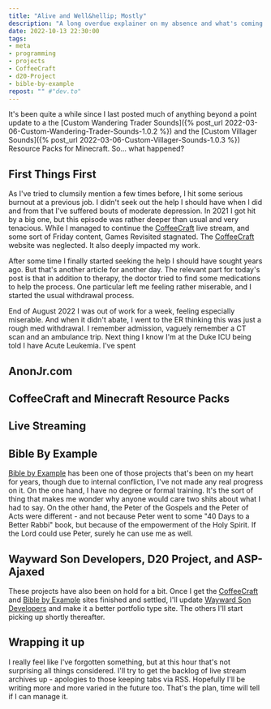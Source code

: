 ```yaml
---
title: "Alive and Well&hellip; Mostly"
description: "A long overdue explainer on my absence and what's coming up."
date: 2022-10-13 22:30:00
tags:
- meta
- programming
- projects
- CoffeeCraft
- d20-Project
- bible-by-example
repost: "" #"dev.to"
---
```


It's been quite a while since I last posted much of anything beyond a point update to a the [Custom Wandering Trader Sounds]({% post_url 2022-03-06-Custom-Wandering-Trader-Sounds-1.0.2 %}) and the [Custom Villager Sounds]({% post_url 2022-03-06-Custom-Villager-Sounds-1.0.3 %}) Resource Packs for Minecraft. So&hellip; what happened?
<!--more-->
## First Things First
As I've tried to clumsily mention a few times before, I hit some serious burnout at a previous job. I didn't seek out the help I should have when I did and from that I've suffered bouts of moderate depression. In 2021 I got hit by a big one, but this episode was rather deeper than usual and very tenacious. While I managed to continue the [CoffeeCraft] live stream, and some sort of Friday content, Games Revisited stagnated. The [CoffeeCraft] website was neglected. It also deeply impacted my work.

After some time I finally started seeking the help I should have sought years ago. But that's another article for another day. The relevant part for today's post is that in addition to therapy, the doctor tried to find some medications to help the process. One particular left me feeling rather miserable, and I started the usual withdrawal process.

End of August 2022 I was out of work for a week, feeling especially miserable. And when it didn't abate, I went to the ER thinking this was just a rough med withdrawal. I remember admission, vaguely remember a CT scan and an ambulance trip. Next thing I know I'm at the Duke ICU being told I have Acute Leukemia. I've spent

## AnonJr.com

## CoffeeCraft and Minecraft Resource Packs

## Live Streaming

## Bible By Example
[Bible by Example] has been one of those projects that's been on my heart for years, though due to internal confliction, I've not made any real progress on it. On the one hand, I have no degree or formal training. It's the sort of thing that makes me wonder why anyone would care two shits about what I had to say. On the other hand, the Peter of the Gospels and the Peter of Acts were different - and not because Peter went to some "40 Days to a Better Rabbi" book, but because of the empowerment of the Holy Spirit. If the Lord could use Peter, surely he can use me as well.

## Wayward Son Developers, D20 Project, and ASP-Ajaxed
These projects have also been on hold for a bit. Once I get the [CoffeeCraft] and [Bible by Example] sites finished and settled, I'll update [Wayward Son Developers] and make it a better portfolio type site. The others I'll start picking up shortly thereafter.

## Wrapping it up
I really feel like I've forgotten something, but at this hour that's not surprising all things considered. I'll try to get the backlog of live stream archives up - apologies to those keeping tabs via RSS. Hopefully I'll be writing more and more varied in the future too. That's the plan, time will tell if I can manage it.

[Bible by Example]: https://www.biblebyexample.com/
[CoffeeCraft]: https://www.coffeecraft.us/
[Wayward Son Developers]: https://www.waywardsondevelopers.com/